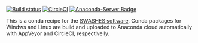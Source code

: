 [![Build status](https://ci.appveyor.com/api/projects/status/edr6mmissi8e4275/branch/master?svg=true)](https://ci.appveyor.com/project/lrntct/swashes-conda/branch/master)
[![CircleCI](https://circleci.com/gh/lrntct/swashes-conda.svg?style=svg)](https://circleci.com/gh/lrntct/swashes-conda)
[![Anaconda-Server Badge](https://anaconda.org/lrntct/swashes/badges/installer/conda.svg)](https://anaconda.org/lrntct/swashes)

This is a conda recipe for the [SWASHES software](https://sourcesup.renater.fr/projects/swashes/).
Conda packages for Windws and Linux are build and uploaded to Anaconda cloud automatically with AppVeyor and CircleCI, respectivelly.
